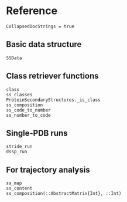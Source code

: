# Reference

```@meta
CollapsedDocStrings = true
```

## Basic data structure

```@docs
SSData
```

## Class retriever functions

```@docs
class
ss_classes
ProteinSecondaryStructures._is_class
ss_composition
ss_code_to_number
ss_number_to_code
```

## Single-PDB runs

```@docs
stride_run
dssp_run
```

## For trajectory analysis

```@docs
ss_map
ss_content
ss_composition(::AbstractMatrix{Int}, ::Int)
```
